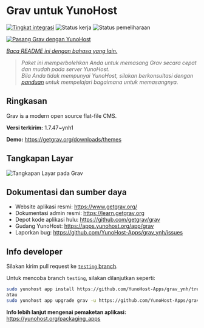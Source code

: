 <!--
N.B.: README ini dibuat secara otomatis oleh <https://github.com/YunoHost/apps/tree/master/tools/readme_generator>
Ini TIDAK boleh diedit dengan tangan.
-->

# Grav untuk YunoHost

[![Tingkat integrasi](https://dash.yunohost.org/integration/grav.svg)](https://ci-apps.yunohost.org/ci/apps/grav/) ![Status kerja](https://ci-apps.yunohost.org/ci/badges/grav.status.svg) ![Status pemeliharaan](https://ci-apps.yunohost.org/ci/badges/grav.maintain.svg)

[![Pasang Grav dengan YunoHost](https://install-app.yunohost.org/install-with-yunohost.svg)](https://install-app.yunohost.org/?app=grav)

*[Baca README ini dengan bahasa yang lain.](./ALL_README.md)*

> *Paket ini memperbolehkan Anda untuk memasang Grav secara cepat dan mudah pada server YunoHost.*  
> *Bila Anda tidak mempunyai YunoHost, silakan berkonsultasi dengan [panduan](https://yunohost.org/install) untuk mempelajari bagaimana untuk memasangnya.*

## Ringkasan

Grav is a modern open source flat-file CMS.


**Versi terkirim:** 1.7.47~ynh1

**Demo:** <https://getgrav.org/downloads/themes>

## Tangkapan Layar

![Tangkapan Layar pada Grav](./doc/screenshots/grav.jpg)

## Dokumentasi dan sumber daya

- Website aplikasi resmi: <https://www.getgrav.org/>
- Dokumentasi admin resmi: <https://learn.getgrav.org>
- Depot kode aplikasi hulu: <https://github.com/getgrav/grav>
- Gudang YunoHost: <https://apps.yunohost.org/app/grav>
- Laporkan bug: <https://github.com/YunoHost-Apps/grav_ynh/issues>

## Info developer

Silakan kirim pull request ke [`testing` branch](https://github.com/YunoHost-Apps/grav_ynh/tree/testing).

Untuk mencoba branch `testing`, silakan dilanjutkan seperti:

```bash
sudo yunohost app install https://github.com/YunoHost-Apps/grav_ynh/tree/testing --debug
atau
sudo yunohost app upgrade grav -u https://github.com/YunoHost-Apps/grav_ynh/tree/testing --debug
```

**Info lebih lanjut mengenai pemaketan aplikasi:** <https://yunohost.org/packaging_apps>
